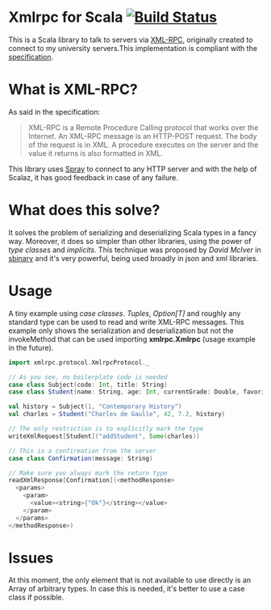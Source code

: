 
# Xmlrpc for Scala [![Build Status](https://travis-ci.org/jvican/xmlrpc.svg?branch=master)](https://travis-ci.org/jvican/xmlrpc)
This is a Scala library to talk to servers via [XML-RPC](https://en.wikipedia.org/wiki/XML-RPC), originally created to connect to my university servers.This implementation is compliant with the [specification](http://xmlrpc.scripting.com/spec.html).

# What is XML-RPC?
As said in the specification:
> XML-RPC is a Remote Procedure Calling protocol that works over the Internet. An XML-RPC message is an HTTP-POST request. The body of the request is in XML. A procedure executes on the server and the value it returns is also formatted in XML.
  
This library uses [Spray](https://github.com/spray/spray) to connect to any HTTP server and with the help of Scalaz, it has good feedback in case of any failure.

# What does this solve?
It solves the problem of serializing and deserializing Scala types in a fancy way. Moreover, it does so simpler than other libraries, using the power of _type classes_ and _implicits_. This technique was proposed by _David McIver_ in [sbinary](https://github.com/harrah/sbinary) and it's very powerful, being used broadly in json and xml libraries.

# Usage
A tiny example using _case classes_. _Tuples_, _Option[T]_ and roughly any standard type can be used to read and write XML-RPC messages. This example only shows the serialization and deserialization but not the invokeMethod that can be used importing __xmlrpc.Xmlrpc__ (usage example in the future).
```scala
import xmlrpc.protocol.XmlrpcProtocol._

// As you see, no boilerplate code is needed
case class Subject(code: Int, title: String)
case class Student(name: String, age: Int, currentGrade: Double, favorite: Subject)

val history = Subject(1, "Contemporary History")
val charles = Student("Charles de Gaulle", 42, 7.2, history)

// The only restriction is to explicitly mark the type
writeXmlRequest[Student]("addStudent", Some(charles))

// This is a confirmation from the server
case class Confirmation(message: String)

// Make sure you always mark the return type
readXmlResponse[Confirmation](<methodResponse>
  <params>
    <param>
      <value><string>{"Ok"}</string></value>
    </param>
  </params>
</methodResponse>)
```

# Issues
At this moment, the only element that is not available to use directly is an Array of arbitrary types. In case this is needed, it's better to use a case class if possible.
